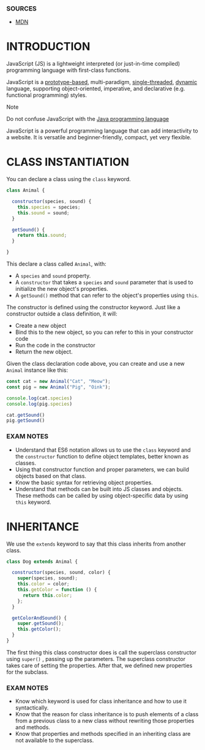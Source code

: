 ### SOURCES
- [MDN](https://developer.mozilla.org/en-US/docs/Web/JavaScript)

# INTRODUCTION

JavaScript (JS) is a lightweight interpreted (or just-in-time compiled) programming language with first-class functions.

JavaScript is a [prototype-based](https://developer.mozilla.org/en-US/docs/Glossary/Prototype-based_programming), multi-paradigm, [single-threaded](https://developer.mozilla.org/en-US/docs/Glossary/Thread), [dynamic](https://developer.mozilla.org/en-US/docs/Glossary/Dynamic_typing) language, supporting object-oriented, imperative, and declarative (e.g. functional programming) styles.

> [!NOTE]
> Do not confuse JavaScript with the [Java programming language](https://en.wikipedia.org/wiki/Java_(programming_language))

JavaScript is a powerful programming language that can add interactivity to a website.
It is versatile and beginner-friendly, compact, yet very flexible.


# CLASS INSTANTIATION

You can declare a class using the `class` keyword.

```javascript
class Animal {

  constructor(species, sound) {
    this.species = species;
    this.sound = sound;
  }

  getSound() {
    return this.sound;
  }

}
```

This declare a class called `Animal`, with:
- A `species` and `sound` property.
- A `constructor` that takes a `species` and `sound` parameter that is used to initialize the new object's properties.
- A `getSound()` method that can refer to the object's properties using `this`.

The constructor is defined using the constructor keyword. Just like a constructor outside a class definition, it will:

- Create a new object
- Bind this to the new object, so you can refer to this in your constructor code
- Run the code in the constructor
- Return the new object.

Given the class declaration code above, you can create and use a new `Animal` instance like this:

```javascript
const cat = new Animal("Cat", "Meow");
const pig = new Animal("Pig", "Oink");

console.log(cat.species)
console.log(pig.species)

cat.getSound()
pig.getSound()
```

### EXAM NOTES

- Understand that ES6 notation allows us to use the `class` keyword and the `constructor` function to define object templates, better known as classes.
- Using that constructor function and proper parameters, we can build objects based on that class.
- Know the basic syntax for retrieving object properties.
- Understand that methods can be built into JS classes and objects. These methods can be called by using object-specific data by using `this` keyword.

# INHERITANCE

We use the `extends` keyword to say that this class inherits from another class.

```javascript
class Dog extends Animal {

  constructor(species, sound, color) {
    super(species, sound);
    this.color = color;
    this.getColor = function () {
      return this.color;
    };
  }

  getColorAndSound() {
    super.getSound();
    this.getColor();
  }
}

```

The first thing this class constructor does is call the superclass constructor using `super()` , passing up the parameters. The superclass constructor takes care of setting the properties. After that, we defined new properties for the subclass.

### EXAM NOTES

- Know which keyword is used for class inheritance and how to use it syntactically.
- Know that the reason for class inheritance is to push elements of a class from a previous class to a new class without rewriting those properties and methods.
- Know that properties and methods specified in an inheriting class are not available to the superclass.












